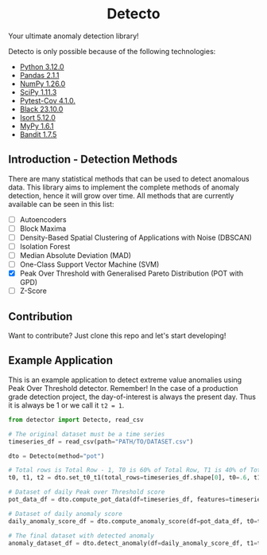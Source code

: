 <h1 align=center>Detecto</h1>

Your ultimate anomaly detection library!

Detecto is only possible because of the following technologies:

- [Python 3.12.0](https://www.python.org/)
- [Pandas 2.1.1](https://pandas.pydata.org/)
- [NumPy 1.26.0](https://numpy.org/)
- [SciPy 1.11.3](https://scipy.org/)
- [Pytest-Cov 4.1.0.](https://pytest-cov.readthedocs.io/en/latest/)
- [Black 23.10.0](https://black.readthedocs.io/en/stable/)
- [Isort 5.12.0](https://pycqa.github.io/isort/)
- [MyPy 1.6.1](https://mypy.readthedocs.io/en/stable/)
- [Bandit 1.7.5](https://bandit.readthedocs.io/en/latest/)

## **Introduction - Detection Methods**

There are many statistical methods that can be used to detect anomalous data. This library aims to implement the complete methods of anomaly detection, hence it will grow over time. All methods that are currently available can be seen in this list:

- [ ] Autoencoders
- [ ] Block Maxima
- [ ] Density-Based Spatial Clustering of Applications with Noise (DBSCAN)
- [ ] Isolation Forest
- [ ] Median Absolute Deviation (MAD)
- [ ] One-Class Support Vector Machine (SVM)
- [x] Peak Over Threshold with Generalised Pareto Distribution (POT with GPD)
- [ ] Z-Score

## Contribution

Want to contribute? Just clone this repo and let's start developing!

## Example Application

This is an example application to detect extreme value anomalies using Peak Over Threshold detector. Remember! In the case of a production grade detection project, the day-of-interest is always the present day. Thus it is always be 1 or we call it `t2 = 1`.

```python
from detector import Detecto, read_csv

# The original dataset must be a time series 
timeseries_df = read_csv(path="PATH/TO/DATASET.csv")

dto = Detecto(method="pot")

# Total rows is Total Row - 1, T0 is 60% of Total Row, T1 is 40% of Total Row, and T2 is 1
t0, t1, t2 = dto.set_t0_t1(total_rows=timeseries_df.shape[0], t0=.6, t1=.4)

# Dataset of daily Peak over Threshold score
pot_data_df = dto.compute_pot_data(df=timeseries_df, features=timeseries.columns, max_periods=t0, quantile=.97)

# Dataset of daily anomaly score
daily_anomaly_score_df = dto.compute_anomaly_score(df=pot_data_df, t0=t0, t1=t1)

# The final dataset with detected anomaly
anomaly_dataset_df = dto.detect_anomaly(df=daily_anomaly_score_df, t1=t1, t1_quantile=.97)
```
